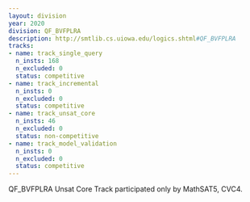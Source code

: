 ```yaml
---
layout: division
year: 2020
division: QF_BVFPLRA
description: http://smtlib.cs.uiowa.edu/logics.shtml#QF_BVFPLRA
tracks:
- name: track_single_query
  n_insts: 168
  n_excluded: 0
  status: competitive
- name: track_incremental
  n_insts: 0
  n_excluded: 0
  status: competitive
- name: track_unsat_core
  n_insts: 46
  n_excluded: 0
  status: non-competitive
- name: track_model_validation
  n_insts: 0
  n_excluded: 0
  status: competitive
---
```

QF_BVFPLRA Unsat Core Track participated only by MathSAT5, CVC4.
